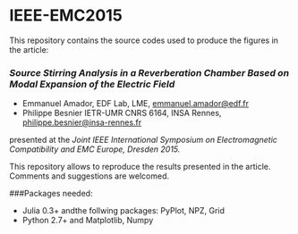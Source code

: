 # IEEE-EMC2015
This repository contains the source codes used to produce the figures in the article:
### *Source Stirring Analysis in a Reverberation Chamber Based on Modal Expansion of the Electric Field*
- Emmanuel Amador, EDF Lab, LME, emmanuel.amador@edf.fr
- Philippe Besnier IETR-UMR CNRS 6164, INSA Rennes, philippe.besnier@insa-rennes.fr

presented at the *Joint IEEE International Symposium on Electromagnetic Compatibility and EMC Europe, Dresden 2015.*

This repository allows to reproduce the results presented in the article.
Comments and suggestions are welcomed.

###Packages needed:
- Julia 0.3+ andthe follwing packages: PyPlot, NPZ, Grid
- Python 2.7+ and Matplotlib, Numpy


